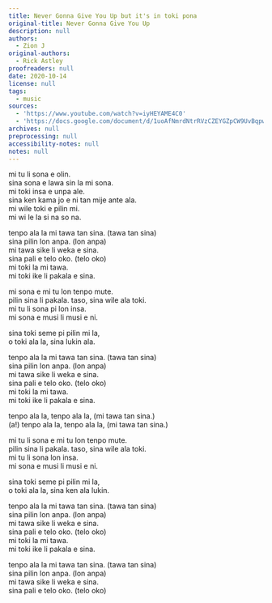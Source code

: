 ```yaml
---
title: Never Gonna Give You Up but it's in toki pona
original-title: Never Gonna Give You Up
description: null
authors:
  - Zion J
original-authors:
  - Rick Astley
proofreaders: null
date: 2020-10-14
license: null
tags:
  - music
sources:
  - 'https://www.youtube.com/watch?v=iyHEYAME4C0'
  - 'https://docs.google.com/document/d/1uoAfNmrdNtrRVzCZEYGZpCW9UvBqpwqvWcgtGt3O_Q8/edit'
archives: null
preprocessing: null
accessibility-notes: null
notes: null
---
```

mi tu li sona e olin.  
sina sona e lawa  sin la mi sona.  
mi toki insa e unpa ale.  
sina ken kama jo e ni tan mije ante ala.  
mi wile toki e pilin mi.  
mi wi le la si na so na.

tenpo ala la mi tawa tan sina. (tawa tan sina)  
sina pilin lon anpa. (lon anpa)  
mi tawa sike li weka e sina.  
sina pali e telo oko. (telo oko)  
mi toki la mi tawa.  
mi toki ike li pakala e sina.

mi sona e mi tu lon tenpo mute.  
pilin sina li pakala. taso, sina wile ala toki.  
mi tu li sona pi lon insa.  
mi sona e musi li musi e ni.

sina toki seme pi pilin mi la,  
o toki ala la, sina lukin ala.

tenpo ala la mi tawa tan sina. (tawa tan sina)  
sina pilin lon anpa. (lon anpa)  
mi tawa sike li weka e sina.  
sina pali e telo oko. (telo oko)  
mi toki la mi tawa.  
mi toki ike li pakala e sina.  
<x2>

tenpo ala la, tenpo ala la, (mi tawa tan sina.)  
(a!) tenpo ala la, tenpo ala la, (mi tawa tan sina.)

mi tu li sona e mi tu lon tenpo mute.  
pilin sina li pakala. taso, sina wile ala toki.  
mi tu li sona lon insa.  
mi sona e musi li musi e ni.

sina toki seme pi pilin mi la,  
o toki ala la, sina ken ala lukin.

tenpo ala la mi tawa tan sina. (tawa tan sina)  
sina pilin lon anpa. (lon anpa)  
mi tawa sike li weka e sina.  
sina pali e telo oko. (telo oko)  
mi toki la mi tawa.  
mi toki ike li pakala e sina.  
<x2>

tenpo ala la mi tawa tan sina. (tawa tan sina)  
sina pilin lon anpa. (lon anpa)  
mi tawa sike li weka e sina.  
sina pali e telo oko. (telo oko)
